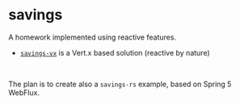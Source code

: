 # savings

A homework implemented using reactive features.<br/>

- [`savings-vx`](savings-vx) is a Vert.x based solution (reactive by nature)

<br/>

The plan is to create also a `savings-rs` example, based on Spring 5 WebFlux.
